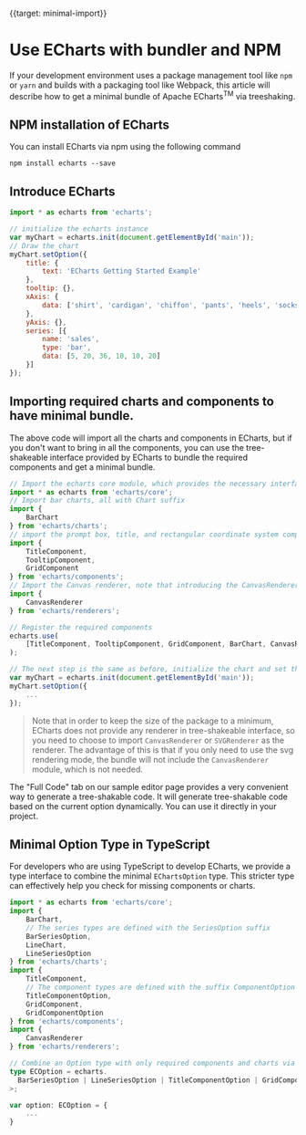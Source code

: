 
{{target: minimal-import}}

# Use ECharts with bundler and NPM

If your development environment uses a package management tool like `npm` or `yarn` and builds with a packaging tool like Webpack, this article will describe how to get a minimal bundle of Apache ECharts<sup>TM</sup> via treeshaking.

## NPM installation of ECharts

You can install ECharts via npm using the following command

```shell
npm install echarts --save
```

## Introduce ECharts

```js
import * as echarts from 'echarts';

// initialize the echarts instance
var myChart = echarts.init(document.getElementById('main'));
// Draw the chart
myChart.setOption({
    title: {
        text: 'ECharts Getting Started Example'
    },
    tooltip: {},
    xAxis: {
        data: ['shirt', 'cardigan', 'chiffon', 'pants', 'heels', 'socks']
    },
    yAxis: {},
    series: [{
        name: 'sales',
        type: 'bar',
        data: [5, 20, 36, 10, 10, 20]
    }]
});
```

## Importing required charts and components to have minimal bundle.

The above code will import all the charts and components in ECharts, but if you don't want to bring in all the components, you can use the tree-shakeable interface provided by ECharts to bundle the required components and get a minimal bundle.

```js
// Import the echarts core module, which provides the necessary interfaces for using echarts.
import * as echarts from 'echarts/core';
// Import bar charts, all with Chart suffix
import {
    BarChart
} from 'echarts/charts';
// import the prompt box, title, and rectangular coordinate system components, all suffixed with Component
import {
    TitleComponent,
    TooltipComponent,
    GridComponent
} from 'echarts/components';
// Import the Canvas renderer, note that introducing the CanvasRenderer or SVGRenderer is a required step
import {
    CanvasRenderer
} from 'echarts/renderers';

// Register the required components
echarts.use(
    [TitleComponent, TooltipComponent, GridComponent, BarChart, CanvasRenderer]
);

// The next step is the same as before, initialize the chart and set the configuration items
var myChart = echarts.init(document.getElementById('main'));
myChart.setOption({
    ...
});
```

> Note that in order to keep the size of the package to a minimum, ECharts does not provide any renderer in tree-shakeable interface, so you need to choose to import `CanvasRenderer` or `SVGRenderer` as the renderer. The advantage of this is that if you only need to use the svg rendering mode, the bundle will not include the `CanvasRenderer` module, which is not needed.

The "Full Code" tab on our sample editor page provides a very convenient way to generate a tree-shakable code. It will generate tree-shakable code based on the current option dynamically. You can use it directly in your project.

## Minimal Option Type in TypeScript

For developers who are using TypeScript to develop ECharts, we provide a type interface to combine the minimal `EChartsOption` type. This stricter type can effectively help you check for missing components or charts.

```ts
import * as echarts from 'echarts/core';
import {
    BarChart,
    // The series types are defined with the SeriesOption suffix
    BarSeriesOption,
    LineChart,
    LineSeriesOption
} from 'echarts/charts';
import {
    TitleComponent,
    // The component types are defined with the suffix ComponentOption
    TitleComponentOption,
    GridComponent,
    GridComponentOption
} from 'echarts/components';
import {
    CanvasRenderer
} from 'echarts/renderers';

// Combine an Option type with only required components and charts via ComposeOption
type ECOption = echarts.
  BarSeriesOption | LineSeriesOption | TitleComponentOption | GridComponentOption
>;

var option: ECOption = {
    ...
}
```